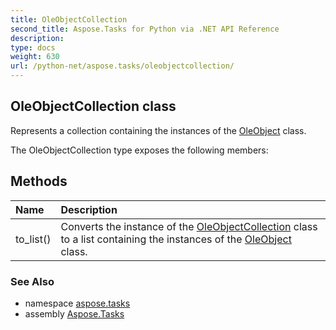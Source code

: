```yaml
---
title: OleObjectCollection
second_title: Aspose.Tasks for Python via .NET API Reference
description: 
type: docs
weight: 630
url: /python-net/aspose.tasks/oleobjectcollection/
---
```


## OleObjectCollection class

Represents a collection containing the instances of the [OleObject](/tasks/python-net/aspose.tasks/oleobject/) class.

The OleObjectCollection type exposes the following members:
## Methods
| Name | Description |
| :- | :- |
|to_list()|Converts the instance of the [OleObjectCollection](/tasks/python-net/aspose.tasks/oleobjectcollection/) class to a list containing the instances of the [OleObject](/tasks/python-net/aspose.tasks/oleobject/) class.|

### See Also

* namespace [aspose.tasks](/tasks/python-net/aspose.tasks/)
* assembly [Aspose.Tasks](/tasks/python-net/)

